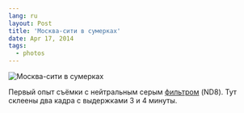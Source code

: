 ```yaml
---
lang: ru
layout: Post
title: 'Москва-сити в сумерках'
date: Apr 17, 2014
tags:
  - photos
---
```


![Москва-сити в сумерках](photo://2014-03-22_6567_Artem_Sapegin)

Первый опыт съёмки с нейтральным серым [фильтром](http://instagram.com/p/lu0axUwhhE/) (ND8). Тут склеены два кадра с выдержками 3 и 4 минуты.
